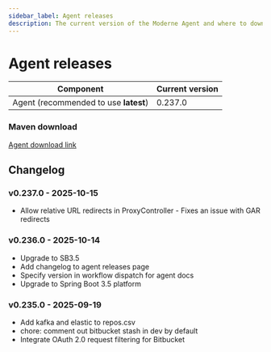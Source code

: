 ```yaml
---
sidebar_label: Agent releases
description: The current version of the Moderne Agent and where to download it.
---
```


# Agent releases

| Component                             | Current version |
| ------------------------------------- | --------------- |
| Agent (recommended to use **latest**) | 0.237.0         |

### Maven download

[Agent download link](https://repo1.maven.org/maven2/io/moderne/moderne-agent/0.237.0/moderne-agent-0.237.0.jar)


## Changelog

### v0.237.0 - 2025-10-15

* Allow relative URL redirects in ProxyController - Fixes an issue with GAR redirects
### v0.236.0 - 2025-10-14

* Upgrade to SB3.5
* Add changelog to agent releases page
* Specify version in workflow dispatch for agent docs
* Upgrade to Spring Boot 3.5 platform
### v0.235.0 - 2025-09-19

* Add kafka and elastic to repos.csv
* chore: comment out bitbucket stash in dev by default
* Integrate OAuth 2.0 request filtering for Bitbucket